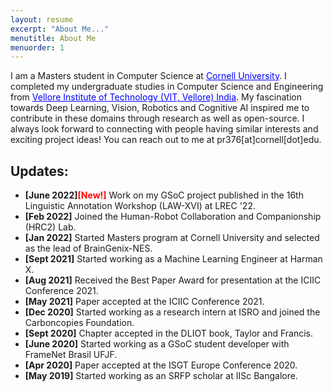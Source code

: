 ```yaml
---
layout: resume
excerpt: "About Me..."
menutitle: About Me
menuorder: 1
---
```


I am a Masters student in Computer Science at <a href="https://www.cornell.edu/" style="color: blue">Cornell University</a>. I completed my undergraduate studies in Computer Science and Engineering from <a href="https://vit.ac.in" style="color: blue">Vellore Institute of Technology (VIT, Vellore) India</a>. My fascination towards Deep Learning, Vision, Robotics and Cognitive AI inspired me to contribute in these domains through research as well as open-source. I always look forward to connecting with people having similar interests and exciting project ideas! You can reach out to me at pr376[at]cornell[dot]edu. 
 


## Updates: 

- **[June 2022]<a style="color: red">[New!]</a>** Work on my GSoC project published in the 16th Linguistic Annotation Workshop (LAW-XVI) at LREC '22.  
- **[Feb 2022]** Joined the Human-Robot Collaboration and Companionship (HRC2) Lab. 
- **[Jan 2022]** Started Masters program at Cornell University and selected as the lead of BrainGenix-NES. 
- **[Sept 2021]** Started working as a Machine Learning Engineer at Harman X.
- **[Aug 2021]** Received the Best Paper Award for presentation at the ICIIC Conference 2021.
- **[May 2021]** Paper accepted at the ICIIC Conference 2021. 
- **[Dec 2020]** Started working as a research intern at ISRO and joined the Carboncopies Foundation. 
- **[Sept 2020]** Chapter accepted in the DLIOT book, Taylor and Francis.
- **[June 2020]** Started working as a GSoC student developer with FrameNet Brasil UFJF.
- **[Apr 2020]** Paper accepted at the ISGT Europe Conference 2020.
- **[May 2019]** Started working as an SRFP scholar at IISc Bangalore.




